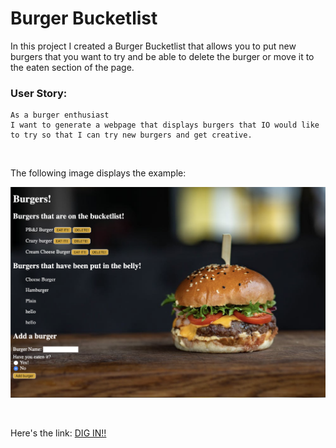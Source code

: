 # Burger Bucketlist

In this project I created a Burger Bucketlist that allows you to put new burgers that you want to try and be able to delete the burger or move it to the eaten section of the page.

### User Story:

```
As a burger enthusiast
I want to generate a webpage that displays burgers that IO would like to try so that I can try new burgers and get creative.
```

<br>

The following image displays the example:

![SC of Burger Bucketlist](/imgs/SC-BURGER.png)

<br>


Here's the link: [DIG IN!!](https://frozen-shore-70892.herokuapp.com/)

